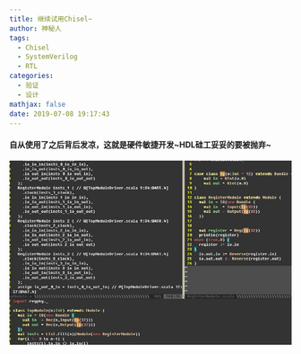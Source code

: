 ```yaml
---
title: 继续试用Chisel~
author: 神秘人
tags:
  - Chisel
  - SystemVerilog
  - RTL
categories:
  - 验证
  - 设计
mathjax: false
date: 2019-07-08 19:17:43
---
```

#### 自从使用了之后背后发凉，这就是硬件敏捷开发~HDL硅工妥妥的要被抛弃~
![testChisel](继续试用Chisel/testChisel.jpg)
